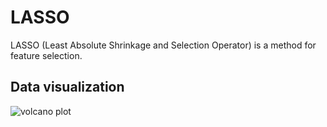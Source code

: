 # LASSO

LASSO (Least Absolute Shrinkage and Selection Operator) is a method for feature selection.

## Data visualization

![volcano plot](https://user-images.githubusercontent.com/80352910/140676210-5211e0c7-bfb6-40ff-94f0-63abd70c72ed.png)
